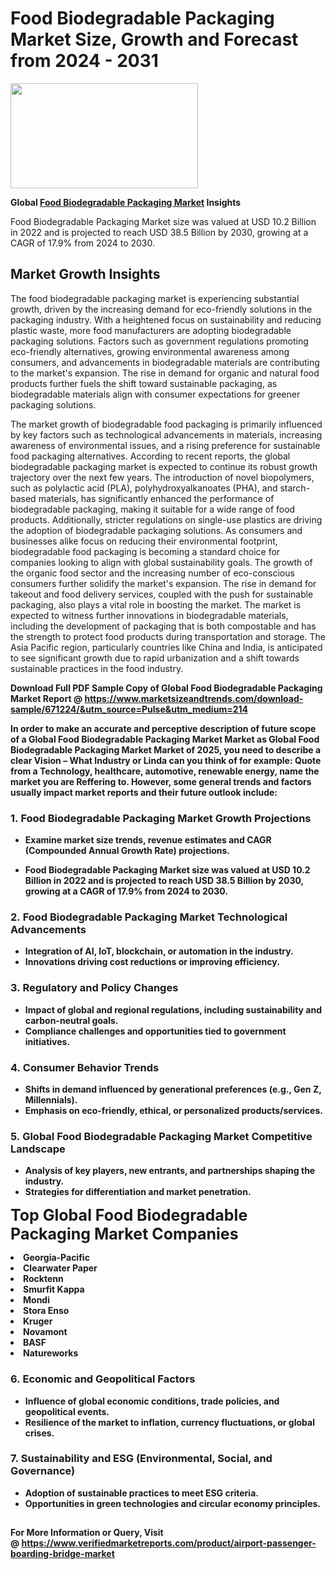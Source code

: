 <H1>Food Biodegradable Packaging Market Size, Growth and Forecast from 2024 - 2031</H1><img class="aligncenter size-medium wp-image-584254" src="https://thirdeyenews.in/wp-content/uploads/2024/09/Global-Market-Research-300x168.jpeg" alt="" width="300" height="168" /><p><strong>Global&nbsp;<a href="https://www.marketsizeandtrends.com/download-sample/671224/&amp;utm_source=Pulse&amp;utm_medium=214">Food Biodegradable Packaging Market</a> Insights</strong></p><p>Food Biodegradable Packaging Market size was valued at USD 10.2 Billion in 2022 and is projected to reach USD 38.5 Billion by 2030, growing at a CAGR of 17.9% from 2024 to 2030.</p><p><h2>Market Growth Insights</h2> <p>The food biodegradable packaging market is experiencing substantial growth, driven by the increasing demand for eco-friendly solutions in the packaging industry. With a heightened focus on sustainability and reducing plastic waste, more food manufacturers are adopting biodegradable packaging solutions. Factors such as government regulations promoting eco-friendly alternatives, growing environmental awareness among consumers, and advancements in biodegradable materials are contributing to the market's expansion. The rise in demand for organic and natural food products further fuels the shift toward sustainable packaging, as biodegradable materials align with consumer expectations for greener packaging solutions.</p> <p><strong></strong></p> <p>The market growth of biodegradable food packaging is primarily influenced by key factors such as technological advancements in materials, increasing awareness of environmental issues, and a rising preference for sustainable food packaging alternatives. According to recent reports, the global biodegradable packaging market is expected to continue its robust growth trajectory over the next few years. The introduction of novel biopolymers, such as polylactic acid (PLA), polyhydroxyalkanoates (PHA), and starch-based materials, has significantly enhanced the performance of biodegradable packaging, making it suitable for a wide range of food products. Additionally, stricter regulations on single-use plastics are driving the adoption of biodegradable packaging solutions. As consumers and businesses alike focus on reducing their environmental footprint, biodegradable food packaging is becoming a standard choice for companies looking to align with global sustainability goals. The growth of the organic food sector and the increasing number of eco-conscious consumers further solidify the market's expansion. The rise in demand for takeout and food delivery services, coupled with the push for sustainable packaging, also plays a vital role in boosting the market. The market is expected to witness further innovations in biodegradable materials, including the development of packaging that is both compostable and has the strength to protect food products during transportation and storage. The Asia Pacific region, particularly countries like China and India, is anticipated to see significant growth due to rapid urbanization and a shift towards sustainable practices in the food industry. <p><strong></p><p><span class=""><strong>Download Full PDF Sample Copy of Global Food Biodegradable Packaging Market Report</strong> @ <a href="https://www.marketsizeandtrends.com/download-sample/671224/&amp;utm_source=Pulse&amp;utm_medium=214" target="_blank">https://www.marketsizeandtrends.com/download-sample/671224/&amp;utm_source=Pulse&amp;utm_medium=214</a></span></p><p>In order to make an accurate and perceptive description of future scope of a Global&nbsp;Food Biodegradable Packaging Market Market as Global&nbsp;Food Biodegradable Packaging Market Market of 2025, you need to describe a clear Vision &ndash; What Industry or Linda can you think of for example: Quote from a Technology, healthcare, automotive, renewable energy, name the market you are Reffering to. However, some general trends and factors usually impact market reports and their future outlook include:</p><h3>1.&nbsp;<strong>Food Biodegradable Packaging Market Growth Projections</strong></h3><ul><li>Examine market size trends, revenue estimates and CAGR (Compounded Annual Growth Rate) projections.</li><li><p>Food Biodegradable Packaging Market size was valued at USD 10.2 Billion in 2022 and is projected to reach USD 38.5 Billion by 2030, growing at a CAGR of 17.9% from 2024 to 2030.</p></li></ul><h3>2.&nbsp;<strong>Food Biodegradable Packaging Market Technological Advancements</strong></h3><ul><li>Integration of AI, IoT, blockchain, or automation in the industry.</li><li>Innovations driving cost reductions or improving efficiency.</li></ul><h3>3.&nbsp;<strong>Regulatory and Policy Changes</strong></h3><ul><li>Impact of global and regional regulations, including sustainability and carbon-neutral goals.</li><li>Compliance challenges and opportunities tied to government initiatives.</li></ul><h3>4.&nbsp;<strong>Consumer Behavior Trends</strong></h3><ul><li>Shifts in demand influenced by generational preferences (e.g., Gen Z, Millennials).</li><li>Emphasis on eco-friendly, ethical, or personalized products/services.</li></ul><h3>5.&nbsp;<strong>Global Food Biodegradable Packaging Market Competitive Landscape</strong></h3><ul><li>Analysis of key players, new entrants, and partnerships shaping the industry.</li><li>Strategies for differentiation and market penetration.</li></ul><p data-pm-slice="1 1 []"><span style="color: inherit; font-family: inherit; font-size: 25px;">Top Global Food Biodegradable Packaging Market Companies</span></p><div class="" data-test-id=""><p><li>Georgia-Pacific</li><li> Clearwater Paper</li><li> Rocktenn</li><li> Smurfit Kappa</li><li> Mondi</li><li> Stora Enso</li><li> Kruger</li><li> Novamont</li><li> BASF</li><li> Natureworks</li></p></div><h3>6.&nbsp;<strong>Economic and Geopolitical Factors</strong></h3><ul><li>Influence of global economic conditions, trade policies, and geopolitical events.</li><li>Resilience of the market to inflation, currency fluctuations, or global crises.</li></ul><h3>7.&nbsp;<strong>Sustainability and ESG (Environmental, Social, and Governance)</strong></h3><ul><li>Adoption of sustainable practices to meet ESG criteria.</li><li>Opportunities in green technologies and circular economy principles.</li></ul><h2><strong style="font-size: 14px;">For More Information or Query, Visit @&nbsp;</strong><a style="background-color: #ffffff; font-size: 14px;" href="https://www.marketsizeandtrends.com/report/food-biodegradable-packaging-market/" target="_blank">https://www.verifiedmarketreports.com/product/airport-passenger-boarding-bridge-market</a></h2>

